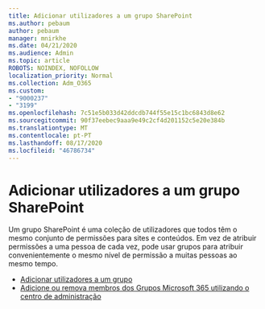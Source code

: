 ```yaml
---
title: Adicionar utilizadores a um grupo SharePoint
ms.author: pebaum
author: pebaum
manager: mnirkhe
ms.date: 04/21/2020
ms.audience: Admin
ms.topic: article
ROBOTS: NOINDEX, NOFOLLOW
localization_priority: Normal
ms.collection: Adm_O365
ms.custom:
- "9000237"
- "3199"
ms.openlocfilehash: 7c51e5b033d42ddcdb744f55e15c1bc6843d8e62
ms.sourcegitcommit: 90f37eebec9aaa9e49c2cf4d201152c5e20e384b
ms.translationtype: MT
ms.contentlocale: pt-PT
ms.lasthandoff: 08/17/2020
ms.locfileid: "46786734"
---
```

# <a name="add-users-to-a-sharepoint-group"></a>Adicionar utilizadores a um grupo SharePoint

Um grupo SharePoint é uma coleção de utilizadores que todos têm o mesmo conjunto de permissões para sites e conteúdos. Em vez de atribuir permissões a uma pessoa de cada vez, pode usar grupos para atribuir convenientemente o mesmo nível de permissão a muitas pessoas ao mesmo tempo.

- [Adicionar utilizadores a um grupo](https://docs.microsoft.com/sharepoint/customize-sharepoint-site-permissions#add-users-to-a-group)
- [Adicione ou remova membros dos Grupos Microsoft 365 utilizando o centro de administração](https://docs.microsoft.com/microsoft-365/admin/create-groups/add-or-remove-members-from-groups)